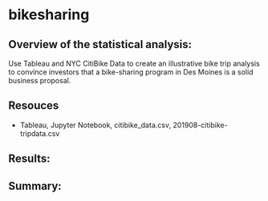 # bikesharing

## Overview of the statistical analysis:
Use Tableau and NYC CitiBike Data to create an illustrative bike trip analysis to convince investors that a bike-sharing program in Des Moines is a solid business proposal. 

## Resouces
  - Tableau, Jupyter Notebook, citibike_data.csv, 201908-citibike-tripdata.csv

## Results:


## Summary:
